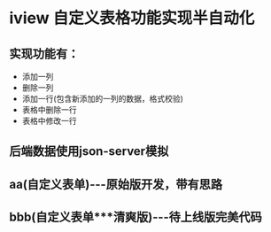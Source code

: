 # iview 自定义表格功能实现半自动化

##  实现功能有：
-  添加一列
-  删除一列
-  添加一行(包含新添加的一列的数据，格式校验)
-  表格中删除一行
-  表格中修改一行

##  后端数据使用json-server模拟


##   aa(自定义表单)---原始版开发，带有思路

##   bbb(自定义表单***清爽版)---待上线版完美代码